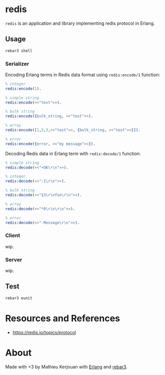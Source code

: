 # redis

`redis` is an application and library implementing redis protocol in
Erlang.

## Usage

```sh
rebar3 shell
```

### Serializer

Encoding Erlang terms in Redis data format using `redis:encode/1`
function:

```erlang
% integer
redis:encode(1).

% simple string
redis:encode(<<"test">>).

% bulk string
redis:encode({bulk_string, <<"test">>).

% array
redis:encode([1,2,3,<<"test">>, {bulk_string, <<"test">>}]).

% error
redis:encode({error, <<"my message">>}).
```

Decoding Redis data in Erlang term with `redis:decode/1` function:

```erlang
% simple string
redis:decode(<<"+OK\r\n">>).

% integer
redis:decode(<<":1\r\n">>).

% bulk string
redis:decode(<<"$3\r\nfoo\r\n">>).

% array
redis:decode(<<"*0\r\n\r\n">>).

% error
redis:decode(<<"-Message\r\n">>).
```

### Client

wip.

### Server

wip.

## Test

```sh
rebar3 eunit
```

# Resources and References

 * https://redis.io/topics/protocol

# About

Made with <3 by Mathieu Kerjouan with [Erlang](erlang.org/) and
[rebar3](https://www.rebar3.org).
